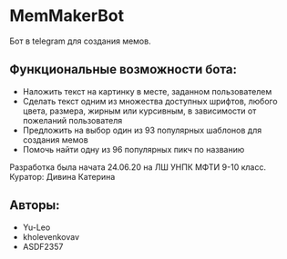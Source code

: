 # MemMakerBot

Бот в telegram для создания мемов.

## Функциональные возможности бота:
+ Наложить текст на картинку в месте, заданном пользователем
+ Сделать текст одним из множества доступных шрифтов, любого цвета, размера, жирным или курсивным, в зависимости от пожеланий пользователя 
+ Предложить на выбор один из 93 популярных шаблонов для создания мемов
+ Помочь найти одну из 96 популярных пикч по названию

Разработка была начата 24.06.20 на ЛШ УНПК МФТИ 9-10 класс. Куратор: Дивина Катерина

## Авторы:
+ Yu-Leo
+ kholevenkovav
+ ASDF2357
